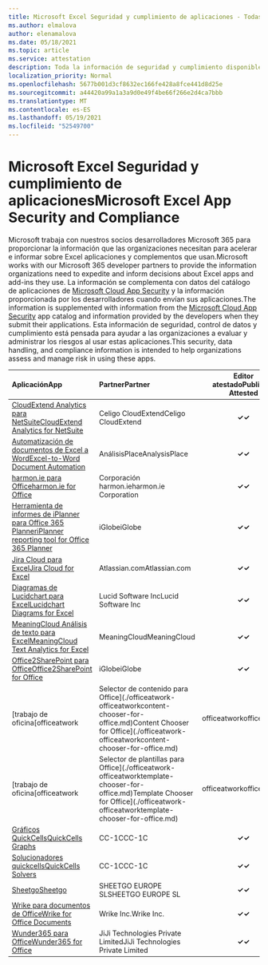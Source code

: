 ```yaml
---
title: Microsoft Excel Seguridad y cumplimiento de aplicaciones - Todas las aplicaciones
ms.author: elmalova
author: elenamalova
ms.date: 05/18/2021
ms.topic: article
ms.service: attestation
description: Toda la información de seguridad y cumplimiento disponible para todas las aplicaciones Microsoft Excel.
localization_priority: Normal
ms.openlocfilehash: 5677b001d3cf8632ec166fe428a8fce441d8d25e
ms.sourcegitcommit: a44420a99a1a3a9d0e49f4be66f266e2d4ca7bbb
ms.translationtype: MT
ms.contentlocale: es-ES
ms.lasthandoff: 05/19/2021
ms.locfileid: "52549700"
---
```

# <a name="microsoft-excel-app-security-and-compliance"></a><span data-ttu-id="3e8dc-103">Microsoft Excel Seguridad y cumplimiento de aplicaciones</span><span class="sxs-lookup"><span data-stu-id="3e8dc-103">Microsoft Excel App Security and Compliance</span></span>

<span data-ttu-id="3e8dc-104">Microsoft trabaja con nuestros socios desarrolladores Microsoft 365 para proporcionar la información que las organizaciones necesitan para acelerar e informar sobre Excel aplicaciones y complementos que usan.</span><span class="sxs-lookup"><span data-stu-id="3e8dc-104">Microsoft works with our Microsoft 365 developer partners to provide the information organizations need to expedite and inform decisions about Excel apps and add-ins they use.</span></span> <span data-ttu-id="3e8dc-105">La información se complementa con datos del catálogo de aplicaciones de [Microsoft Cloud App Security](https://www.microsoft.com/en-us/enterprise-mobility-security/cloud-app-security) y la información proporcionada por los desarrolladores cuando envían sus aplicaciones.</span><span class="sxs-lookup"><span data-stu-id="3e8dc-105">The information is supplemented with information from the [Microsoft Cloud App Security](https://www.microsoft.com/en-us/enterprise-mobility-security/cloud-app-security) app catalog and information provided by the developers when they submit their applications.</span></span> <span data-ttu-id="3e8dc-106">Esta información de seguridad, control de datos y cumplimiento está pensada para ayudar a las organizaciones a evaluar y administrar los riesgos al usar estas aplicaciones.</span><span class="sxs-lookup"><span data-stu-id="3e8dc-106">This security, data handling, and compliance information is intended to help organizations assess and manage risk in using these apps.</span></span>

| <span data-ttu-id="3e8dc-107">**Aplicación**</span><span class="sxs-lookup"><span data-stu-id="3e8dc-107">**App**</span></span> | <span data-ttu-id="3e8dc-108">**Partner**</span><span class="sxs-lookup"><span data-stu-id="3e8dc-108">**Partner**</span></span> | <span data-ttu-id="3e8dc-109">**Editor atestado**</span><span class="sxs-lookup"><span data-stu-id="3e8dc-109">**Publisher Attested**</span></span> | <span data-ttu-id="3e8dc-110">**Certificado**</span><span class="sxs-lookup"><span data-stu-id="3e8dc-110">**Certified**</span></span> |
|:--------|:------------|:----------------------:|:-------------:|
| [<span data-ttu-id="3e8dc-111">CloudExtend Analytics para NetSuite</span><span class="sxs-lookup"><span data-stu-id="3e8dc-111">CloudExtend Analytics for NetSuite</span></span>](./celigo-cloudextend-analytics-for-netsuite.md) | <span data-ttu-id="3e8dc-112">Celigo CloudExtend</span><span class="sxs-lookup"><span data-stu-id="3e8dc-112">Celigo CloudExtend</span></span> | <span data-ttu-id="3e8dc-113">**✓**</span><span class="sxs-lookup"><span data-stu-id="3e8dc-113">**✓**</span></span> |  |
| [<span data-ttu-id="3e8dc-114">Automatización de documentos de Excel a Word</span><span class="sxs-lookup"><span data-stu-id="3e8dc-114">Excel-to-Word Document Automation</span></span>](./analysisplace-excel-to-word-document-automation.md) | <span data-ttu-id="3e8dc-115">AnálisisPlace</span><span class="sxs-lookup"><span data-stu-id="3e8dc-115">AnalysisPlace</span></span> | <span data-ttu-id="3e8dc-116">**✓**</span><span class="sxs-lookup"><span data-stu-id="3e8dc-116">**✓**</span></span> |  |
| [<span data-ttu-id="3e8dc-117">harmon.ie para Office</span><span class="sxs-lookup"><span data-stu-id="3e8dc-117">harmon.ie for Office</span></span>](./harmonie-corporation-for-office.md) | <span data-ttu-id="3e8dc-118">Corporación harmon.ie</span><span class="sxs-lookup"><span data-stu-id="3e8dc-118">harmon.ie Corporation</span></span> | <span data-ttu-id="3e8dc-119">**✓**</span><span class="sxs-lookup"><span data-stu-id="3e8dc-119">**✓**</span></span> |  |
| [<span data-ttu-id="3e8dc-120">Herramienta de informes de iPlanner para Office 365 Planner</span><span class="sxs-lookup"><span data-stu-id="3e8dc-120">iPlanner reporting tool for Office 365 Planner</span></span>](./iglobe-iplanner-reporting-tool-for-office-365-planner.md) | <span data-ttu-id="3e8dc-121">iGlobe</span><span class="sxs-lookup"><span data-stu-id="3e8dc-121">iGlobe</span></span> | <span data-ttu-id="3e8dc-122">**✓**</span><span class="sxs-lookup"><span data-stu-id="3e8dc-122">**✓**</span></span> | <img alt="Certified application badge" src="../media/certified-badge.png" height="25" width="25" /> |
| [<span data-ttu-id="3e8dc-123">Jira Cloud para Excel</span><span class="sxs-lookup"><span data-stu-id="3e8dc-123">Jira Cloud for Excel</span></span>](./atlassiancom-jira-cloud-for-excel.md) | <span data-ttu-id="3e8dc-124">Atlassian.com</span><span class="sxs-lookup"><span data-stu-id="3e8dc-124">Atlassian.com</span></span> | <span data-ttu-id="3e8dc-125">**✓**</span><span class="sxs-lookup"><span data-stu-id="3e8dc-125">**✓**</span></span> |  |
| [<span data-ttu-id="3e8dc-126">Diagramas de Lucidchart para Excel</span><span class="sxs-lookup"><span data-stu-id="3e8dc-126">Lucidchart Diagrams for Excel</span></span>](./lucid-software-inc-lucidchart-diagrams-for-excel.md) | <span data-ttu-id="3e8dc-127">Lucid Software Inc</span><span class="sxs-lookup"><span data-stu-id="3e8dc-127">Lucid Software Inc</span></span> | <span data-ttu-id="3e8dc-128">**✓**</span><span class="sxs-lookup"><span data-stu-id="3e8dc-128">**✓**</span></span> |  |
| [<span data-ttu-id="3e8dc-129">MeaningCloud Análisis de texto para Excel</span><span class="sxs-lookup"><span data-stu-id="3e8dc-129">MeaningCloud Text Analytics for Excel</span></span>](./meaningcloud-text-analytics-for-excel.md) | <span data-ttu-id="3e8dc-130">MeaningCloud</span><span class="sxs-lookup"><span data-stu-id="3e8dc-130">MeaningCloud</span></span> | <span data-ttu-id="3e8dc-131">**✓**</span><span class="sxs-lookup"><span data-stu-id="3e8dc-131">**✓**</span></span> |  |
| [<span data-ttu-id="3e8dc-132">Office2SharePoint para Office</span><span class="sxs-lookup"><span data-stu-id="3e8dc-132">Office2SharePoint for Office</span></span>](./iglobe-office2sharepoint-for-office.md) | <span data-ttu-id="3e8dc-133">iGlobe</span><span class="sxs-lookup"><span data-stu-id="3e8dc-133">iGlobe</span></span> | <span data-ttu-id="3e8dc-134">**✓**</span><span class="sxs-lookup"><span data-stu-id="3e8dc-134">**✓**</span></span> | <img alt="Certified application badge" src="../media/certified-badge.png" height="25" width="25" /> |
| <span data-ttu-id="3e8dc-135">[trabajo de oficina</span><span class="sxs-lookup"><span data-stu-id="3e8dc-135">[officeatwork</span></span> | <span data-ttu-id="3e8dc-136">Selector de contenido para Office](./officeatwork-officeatworkcontent-chooser-for-office.md)</span><span class="sxs-lookup"><span data-stu-id="3e8dc-136">Content Chooser for Office](./officeatwork-officeatworkcontent-chooser-for-office.md)</span></span> | <span data-ttu-id="3e8dc-137">officeatwork</span><span class="sxs-lookup"><span data-stu-id="3e8dc-137">officeatwork</span></span> | <span data-ttu-id="3e8dc-138">**✓**</span><span class="sxs-lookup"><span data-stu-id="3e8dc-138">**✓**</span></span> | <img alt="Certified application badge" src="../media/certified-badge.png" height="25" width="25" /> |
| <span data-ttu-id="3e8dc-139">[trabajo de oficina</span><span class="sxs-lookup"><span data-stu-id="3e8dc-139">[officeatwork</span></span> | <span data-ttu-id="3e8dc-140">Selector de plantillas para Office](./officeatwork-officeatworktemplate-chooser-for-office.md)</span><span class="sxs-lookup"><span data-stu-id="3e8dc-140">Template Chooser for Office](./officeatwork-officeatworktemplate-chooser-for-office.md)</span></span> | <span data-ttu-id="3e8dc-141">officeatwork</span><span class="sxs-lookup"><span data-stu-id="3e8dc-141">officeatwork</span></span> | <span data-ttu-id="3e8dc-142">**✓**</span><span class="sxs-lookup"><span data-stu-id="3e8dc-142">**✓**</span></span> | <img alt="Certified application badge" src="../media/certified-badge.png" height="25" width="25" /> |
| [<span data-ttu-id="3e8dc-143">Gráficos QuickCells</span><span class="sxs-lookup"><span data-stu-id="3e8dc-143">QuickCells Graphs</span></span>](./cc-1c-quickcells-graphs.md) | <span data-ttu-id="3e8dc-144">CC-1C</span><span class="sxs-lookup"><span data-stu-id="3e8dc-144">CC-1C</span></span> | <span data-ttu-id="3e8dc-145">**✓**</span><span class="sxs-lookup"><span data-stu-id="3e8dc-145">**✓**</span></span> |  |
| [<span data-ttu-id="3e8dc-146">Solucionadores quickcells</span><span class="sxs-lookup"><span data-stu-id="3e8dc-146">QuickCells Solvers</span></span>](./cc-1c-quickcells-solvers.md) | <span data-ttu-id="3e8dc-147">CC-1C</span><span class="sxs-lookup"><span data-stu-id="3e8dc-147">CC-1C</span></span> | <span data-ttu-id="3e8dc-148">**✓**</span><span class="sxs-lookup"><span data-stu-id="3e8dc-148">**✓**</span></span> |  |
| [<span data-ttu-id="3e8dc-149">Sheetgo</span><span class="sxs-lookup"><span data-stu-id="3e8dc-149">Sheetgo</span></span>](./sheetgo-europe-sl.md) | <span data-ttu-id="3e8dc-150">SHEETGO EUROPE SL</span><span class="sxs-lookup"><span data-stu-id="3e8dc-150">SHEETGO EUROPE SL</span></span> | <span data-ttu-id="3e8dc-151">**✓**</span><span class="sxs-lookup"><span data-stu-id="3e8dc-151">**✓**</span></span> |  |
| [<span data-ttu-id="3e8dc-152">Wrike para documentos de Office</span><span class="sxs-lookup"><span data-stu-id="3e8dc-152">Wrike for Office Documents</span></span>](./wrike-inc-for-office-documents.md) | <span data-ttu-id="3e8dc-153">Wrike Inc.</span><span class="sxs-lookup"><span data-stu-id="3e8dc-153">Wrike Inc.</span></span> | <span data-ttu-id="3e8dc-154">**✓**</span><span class="sxs-lookup"><span data-stu-id="3e8dc-154">**✓**</span></span> | <img alt="Certified application badge" src="../media/certified-badge.png" height="25" width="25" /> |
| [<span data-ttu-id="3e8dc-155">Wunder365 para Office</span><span class="sxs-lookup"><span data-stu-id="3e8dc-155">Wunder365 for Office</span></span>](./jiji-technologies-private-limited-wunder365-for-office.md) | <span data-ttu-id="3e8dc-156">JiJi Technologies Private Limited</span><span class="sxs-lookup"><span data-stu-id="3e8dc-156">JiJi Technologies Private Limited</span></span> | <span data-ttu-id="3e8dc-157">**✓**</span><span class="sxs-lookup"><span data-stu-id="3e8dc-157">**✓**</span></span> |  |

